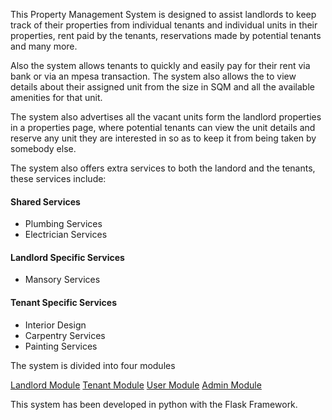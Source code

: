 <p>This Property Management System is designed to assist landlords to keep track of their properties from individual tenants and individual units in their properties, rent paid by the tenants, reservations made by potential tenants and many more.</p>
<p>Also the system allows tenants to quickly and easily pay for their rent via bank or via an mpesa transaction. The system also allows the to view details about their assigned unit from the size in SQM and all the available amenities for that unit.</p>
<p>The system also advertises all the vacant units form the landlord properties in a properties page, where potential tenants can view the unit details and reserve any unit they are interested in so as to keep it from being taken by somebody else.</p>
<p>The system also offers extra services to both the landord and the tenants, these services include:</p>
<h4>Shared Services</h4>
<ul>
<li>Plumbing Services</li>
<li>Electrician Services</li>
</ul>
<h4>Landlord Specific Services</h4>
<ul>
<li>Mansory Services</li>
</ul>
<h4>Tenant Specific Services</h4>
<ul>
<li>Interior Design</li>
<li>Carpentry Services</li>
<li>Painting Services</li>
</ul>
<p>The system is divided into four modules</p>
<a href="#landlord">Landlord Module</a>
<a href="#tenant">Tenant Module</a>
<a href="#user">User Module</a>
<a href="#admin">Admin Module</a>
<p>This system has been developed in python with the Flask Framework.
